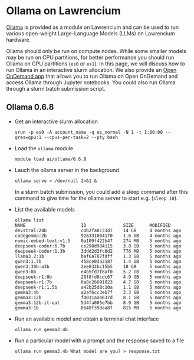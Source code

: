 # Ollama on Lawrencium

[Ollama](https://github.com/ollama/ollama) is provided as a module on Lawrencium and can be used to run various open-weight Large-Language Models (LLMs) on Lawrencium hardware.

Ollama should only be run on compute nodes. While some smaller models may be run on CPU partitions, for better performance you should run Ollama on GPU partitions (`es0` or `es1`). In this page, we will discuss how to run Ollama in an interactive slurm allocation. We also provide an [Open OnDemand app](../../../openondemand/ollama-jupyter-vscode/) that allows you to run Ollama on Open OnDemand and access Ollama through Jupyter notebooks. You could also run Ollama through a slurm batch submission script.

## Ollama 0.6.8

- Get an interactive slurm allocation

  ```
  srun -p es0 -A account_name -q es_normal -N 1 -t 1:00:00 --gres=gpu:1 --cpus-per-task=2 --pty bash
  ```

- Load the `ollama` module

  ```
  module load ai/ollama/0.6.8
  ```

- Lauch the ollama server in the background

  ```
  ollama serve > /dev/null 2>&1 &
  ```

  In a slurm batch submission, you could add a sleep command after this command to give time for the ollama server to start e.g. (`sleep 10`).

- List the available models

  ```
  ollama list
  NAME                     ID              SIZE      MODIFIED     
  devstral:24b             c4b2fa0c33d7    14 GB     4 months ago    
  codegemma:2b             926331004170    1.6 GB    4 months ago    
  nomic-embed-text:v1.5    0a109f422b47    274 MB    5 months ago    
  deepseek-coder:6.7b      ce298d984115    3.8 GB    5 months ago    
  deepseek-coder:1.3b      3ddd2d3fc8d2    776 MB    5 months ago    
  llama3.2:1b              baf6a787fdff    1.3 GB    5 months ago    
  qwen3:1.7b               458ce03a2187    1.4 GB    5 months ago    
  qwen3:30b-a3b            2ee832bc15b5    18 GB     5 months ago    
  qwen3:8b                 e4b5fd7f8af0    5.2 GB    5 months ago    
  deepseek-r1:8b           28f8fd6cdc67    4.9 GB    5 months ago    
  deepseek-r1:7b           0a8c26691023    4.7 GB    5 months ago    
  deepseek-r1:1.5b         a42b25d8c10a    1.1 GB    5 months ago    
  gemma3:4b                a2af6cc3eb7f    3.3 GB    5 months ago    
  gemma3:12b               f4031aab637d    8.1 GB    5 months ago    
  gemma3:12b-it-qat        5d4fa005e7bb    8.9 GB    5 months ago    
  gemma3:1b                8648f39daa8f    815 MB    5 months ago
  ```

- Run an available model and obtain a terminal chat interface

  ```
  ollama run gemma3:4b
  ```

- Run a particular model with a prompt and the response saved to a file

  ```
  ollama run gemma3:4b What model are you? > response.txt
  ```
